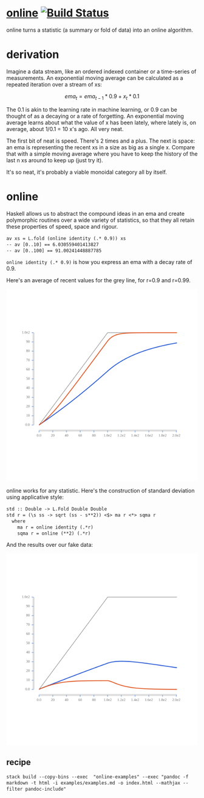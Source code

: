 <meta charset="utf-8"> <link rel="stylesheet" href="https://tonyday567.github.io/other/lhs.css">

[online](https://tonyday567.github.io/online/index.html) [![Build Status](https://travis-ci.org/tonyday567/online.png)](https://travis-ci.org/tonyday567/online)
===

online turns a statistic (a summary or fold of data) into an online
algorithm.

derivation
===

Imagine a data stream, like an ordered indexed container or a
time-series of measurements. An exponential moving average can be
calculated as a repeated iteration over a stream of xs:

$$ ema_t = ema_{t-1} * 0.9 + x_t * 0.1$$

The 0.1 is akin to the learning rate in machine learning, or 0.9 can be
thought of as a decaying or a rate of forgetting. An exponential moving
average learns about what the value of x has been lately, where lately
is, on average, about 1/0.1 = 10 x's ago. All very neat.

The first bit of neat is speed. There's 2 times and a plus. The next is
space: an ema is representing the recent xs in a size as big as a single
x. Compare that with a simple moving average where you have to keep the
history of the last n xs around to keep up (just try it).

It's so neat, it's probably a viable monoidal category all by itself.

online
======

Haskell allows us to abstract the compound ideas in an ema and create
polymorphic routines over a wide variety of statistics, so that they all
retain these properties of speed, space and rigour.

    av xs = L.fold (online identity (.* 0.9)) xs
    -- av [0..10] == 6.030559401413827
    -- av [0..100] == 91.00241448887785

`online identity (.* 0.9)` is how you express an ema with a decay rate
of 0.9.

Here's an average of recent values for the grey line, for r=0.9 and
r=0.99.

![](other/av.svg)

online works for any statistic. Here's the construction of standard
deviation using applicative style:

    std :: Double -> L.Fold Double Double
    std r = (\s ss -> sqrt (ss - s**2)) <$> ma r <*> sqma r
      where
        ma r = online identity (.*r)
        sqma r = online (**2) (.*r)

And the results over our fake data:

![](other/std.svg)

recipe
---

~~~
stack build --copy-bins --exec  "online-examples" --exec "pandoc -f markdown -t html -i examples/examples.md -o index.html --mathjax --filter pandoc-include"
~~~
